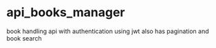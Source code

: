 # api_books_manager
book handling api with authentication using jwt also has pagination and book search
